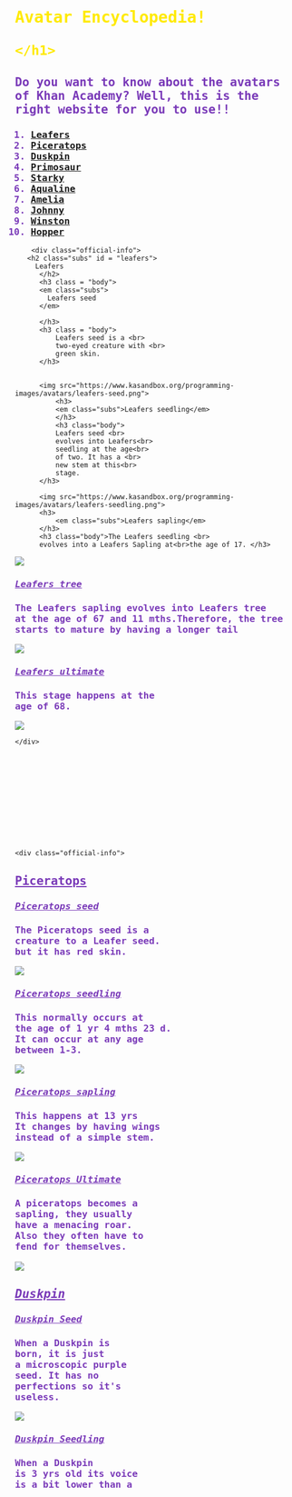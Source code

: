 <!DOCTYPE html>
<style> 
  
   .avartar {
       color:rgb(60, 255, 0);
       
   } 
    .body{
        color:rgb(121, 57, 184);
        font-family:monospace;
    }
    
    .df {
        color:rgb(255, 234, 0);
        font-family:monospace;
    }
    .subs {
        color:rgb(121,57,184);
        font-family:monospace;
        text-decoration:underline;
    }
    
 .official-info {
            background: rgb(230, 230, 230);
            width: 70%;
            height: 180px;
            overflow-y: auto;
            overflow-x: hidden;
        }
    
}
</style>













<html>
    <head>
        <meta charset="utf-8">
        <title>Spin-off of "Avartars Encylopedia!"</title>
    </head><h1 class="df">Avatar Encyclopedia!
    
    </h1>
    
   <h2 class = "body"> Do you want to know about the avatars of Khan Academy?
       Well, this is the right website for you to use!! 
                          
   </h2> 
   <h3 class = "body"> 
   <ol>
    <li><a href = "#leafers">Leafers</a ></li>  
    <li><a href="#piceratops">Piceratops</a></li  > <li>
    <a href="#duskpin">Duskpin</a></li>
    <li id = "primosaur"><a href="#primosaur">Primosaur</a></li> 
     <li id="starky"><a href="#starky">Starky</a></li>  
     <li id="aqualine"><a href="#aqualine">Aqualine</a></li>  
      <li id="amelia"><a href="#amelia">Amelia</a></li> 
      <li id="johnny"><a href="#johnny">Johnny</a></li>
      <li id="winston"><a href="#winston">Winston</a></li>
      <li id="hopper"><a href="#hopper">Hopper</a></li>
   </ol>
       </h3>
      
         
        <div class="official-info">
       <h2 class="subs" id = "leafers">
         Leafers  
          </h2>
          <h3 class = "body">
          <em class="subs">
            Leafers seed
          </em>
          
          </h3>
          <h3 class = "body">
              Leafers seed is a <br>
              two-eyed creature with <br>
              green skin.
          </h3>
          
          
          <img src="https://www.kasandbox.org/programming-images/avatars/leafers-seed.png">
              <h3>
              <em class="subs">Leafers seedling</em>
              </h3>
              <h3 class="body">
              Leafers seed <br>
              evolves into Leafers<br>
              seedling at the age<br>
              of two. It has a <br>
              new stem at this<br>
              stage.
          </h3>
          
          <img src="https://www.kasandbox.org/programming-images/avatars/leafers-seedling.png">
          <h3>
              <em class="subs">Leafers sapling</em>
          </h3>
          <h3 class="body">The Leafers seedling <br>
          evolves into a Leafers Sapling at<br>the age of 17. </h3>
              
  <img src="https://www.kasandbox.org/programming-images/avatars/leafers-sapling.png"> 
  <h3 class="subs">
     <em>
         Leafers tree
     </em> 
  </h3>
  <h3 class="body">The Leafers sapling evolves into Leafers tree <br>at the age of 67 and 11 mths.Therefore, the tree <br>
starts to mature by having a longer tail
  </h3>
   <img src="https://www.kasandbox.org/programming-images/avatars/leafers-tree.png">
   <h3 class="subs"><em>
   Leafers ultimate 
       </em>
   </h3>
   <h3 class="body">
    This stage happens at the<br>
    age of 68.
   </h3>
   
   <img src="https://www.kasandbox.org/programming-images/avatars/leafers-ultimate.png">
   
    </div>
    
    
    
    
    
    
    
    
    
    
    
    
    
    <div class="official-info">
   <h2 class="subs"id="piceratops">Piceratops</h2>
   <h3 class="subs"><em>Piceratops seed</em></h3>
   <h3 class="body">
       The Piceratops seed is a <br>creature to a Leafer seed.
       <br>but it has red skin.
   </h3>
   <img src="https://www.kasandbox.org/programming-images/avatars/piceratops-seed.png">
   <h3 class="subs"><em>Piceratops seedling</em></h3>
   <h3 class="body">This normally occurs at<br>
       the age of 1 yr 4 mths 23 d.<br>
       It can occur at any age <br>
       between 1-3.
   </h3>
   <img src="https://www.kasandbox.org/programming-images/avatars/piceratops-seedling.png">
   <h3 class="subs"><em>
   Piceratops sapling
       </em>
</h3>




   <h3 class="body">
   This happens at 13 yrs<br>
   It changes by having wings<br>
   instead of a simple stem.
   </h3>
   
   
   
   
   <img src="https://www.kasandbox.org/programming-images/avatars/piceratops-sapling.png">
   <h3 class="subs"><em>
        Piceratops Ultimate
       
       
       
       
   </em></h3>
   
   <h3 class="body">
   A piceratops becomes a<br>
   sapling, they usually <br>
   have a menacing roar.<br>
   Also they often have to<br>
    fend for themselves.
   </h3>
   
  
   
   
   
   
   
   
   <img src="https://www.kasandbox.org/programming-images/avatars/piceratops-tree.png">
   <h3 class="subs">
     
   </h3>
   </div>
   
   <h2 id="duskpin" class="subs">
       <em>Duskpin</em>
   </h2>
   
   <h3 class="subs">
       <em>
        Duskpin Seed
       </em>
   </h3>
   
<h3 class="body">When a Duskpin is<br>
    born, it is just <br>
    a microscopic purple<br>
    seed. It has no<br>
    perfections so it's <br>
    useless.
</h3>
   <img src="https://www.kasandbox.org/programming-images/avatars/duskpin-seed.png">
   
   <h3 class="subs"><em>Duskpin Seedling</em></h3>
   
   <h3 class="body">When a Duskpin<br>
       is 3 yrs old its voice<br>
       is a bit lower than a
   </h3>
   
   
   
   
   
   
   
   
   
   
   
</html>
